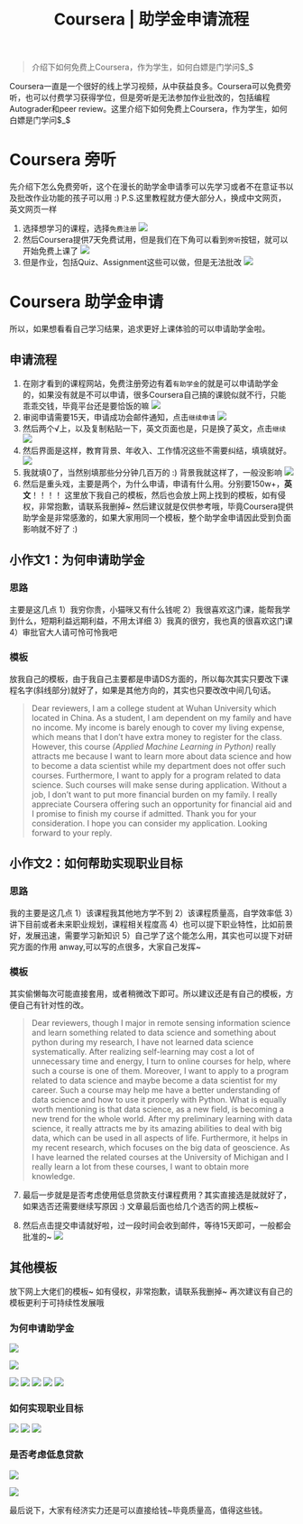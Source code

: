 ﻿---
 title: Coursera | 助学金申请流程
 date: 
 updated: 
 categories:
 - Coursera
 tags:
 - Coursera
---
>介绍下如何免费上Coursera，作为学生，如何白嫖是门学问\$_$
<!--less-->

Coursera一直是一个很好的线上学习视频，从中获益良多。Coursera可以免费旁听，也可以付费学习获得学位，但是旁听是无法参加作业批改的，包括编程Autograder和peer review。这里介绍下如何免费上Coursera，作为学生，如何白嫖是门学问\$_$

# Coursera 旁听
先介绍下怎么免费旁听，这个在漫长的助学金申请季可以先学习或者不在意证书以及批改作业功能的孩子可以用 :) 
P.S.这里教程就方便大部分人，换成中文网页，英文网页一样

1. 选择想学习的课程，选择`免费注册`
![](https://img-blog.csdnimg.cn/20201228175037510.png)
2. 然后Coursera提供7天免费试用，但是我们在下角可以看到`旁听`按钮，就可以开始免费上课了
![](https://img-blog.csdnimg.cn/2020122817514313.png)
3. 但是作业，包括Quiz、Assignment这些可以做，但是无法批改
![](https://img-blog.csdnimg.cn/2020122817550072.png)



# Coursera 助学金申请
所以，如果想看看自己学习结果，追求更好上课体验的可以申请助学金啦。

## 申请流程

1. 在刚才看到的课程网站，免费注册旁边有着`有助学金`的就是可以申请助学金的，如果没有就是不可以申请，很多Coursera自己搞的课貌似就不行，只能乖乖交钱，毕竟平台还是要恰饭的嘛
![](https://img-blog.csdnimg.cn/20201228175636704.png)
2. 审阅申请需要15天，申请成功会邮件通知，点击`继续申请`
![](https://img-blog.csdnimg.cn/20201228175805699.png)
3. 然后两个√上，以及复制粘贴一下，英文页面也是，只是换了英文，点击`继续`
![](https://img-blog.csdnimg.cn/20201228175908124.png)
4. 然后界面是这样，教育背景、年收入、工作情况这些不需要纠结，填填就好。
![](https://img-blog.csdnimg.cn/20201228180254934.png)
5. 我就填0了，当然别填那些分分钟几百万的 :) 
背景我就这样了，一般没影响
![](https://img-blog.csdnimg.cn/20201228180424765.png)
6. 然后是重头戏，主要是两个，为什么申请，申请有什么用。分别要150w+，**英文**！！！！
这里放下我自己的模板，然后也会放上网上找到的模板，如有侵权，非常抱歉，请联系我删掉~
然后建议就是仅供参考哦，毕竟Coursera提供助学金是非常感激的，如果大家用同一个模板，整个助学金申请因此受到负面影响就不好了 :)

## 小作文1：为何申请助学金
### 思路
主要是这几点
1）我穷你贵，小猫咪又有什么钱呢
2）我很喜欢这门课，能帮我学到什么，短期利益远期利益，不用太详细
3）我真的很穷，我也真的很喜欢这门课
4）审批官大人请可怜可怜我吧

### 模板
放我自己的模板，由于我自己主要都是申请DS方面的，所以每次其实只要改下课程名字(斜线部分)就好了，如果是其他方向的，其实也只要改改中间几句话。


> Dear reviewers, I am a college student at Wuhan University which located in China. As a student, I am dependent on my family and have no income. My income is barely enough to cover my living expense, which means that I don’t have extra money to register for the class. However, this course *(Applied Machine Learning in Python)* really attracts me because I want to learn more about data science and how to become a data scientist while my department does not offer such courses. Furthermore, I want to apply for a program related to data science. Such courses will make sense during application. Without a job, I don’t want to put more financial burden on my family. I really appreciate Coursera offering such an opportunity for financial aid and I promise to finish my course if admitted. 
Thank you for your consideration. I hope you can consider my application. Looking forward to your reply.



	
## 小作文2：如何帮助实现职业目标

### 思路
我的主要是这几点
1）该课程我其他地方学不到
2）该课程质量高，自学效率低
3）讲下目前或者未来职业规划，课程相关程度高
4）也可以提下职业特性，比如前景好，发展迅速，需要学习新知识
5）自己学了这个能怎么用，其实也可以提下对研究方面的作用
anway,可以写的点很多，大家自己发挥~


### 模板
其实偷懒每次可能直接套用，或者稍微改下即可。所以建议还是有自己的模板，方便自己有针对性的改。

>Dear reviewers, though I major in remote sensing information science and learn something related to data science and something about python during my research, I have not learned data science systematically. After realizing self-learning may cost a lot of unnecessary time and energy, I turn to online courses for help, where such a course is one of them. Moreover, I want to apply to a program related to data science and maybe become a data scientist for my career. Such a course may help me have a better understanding of data science and how to use it properly with Python. 
What is equally worth mentioning is that data science, as a new field, is becoming a new trend for the whole world. After my preliminary learning with data science, it really attracts me by its amazing abilities to deal with big data, which can be used in all aspects of life. Furthermore, it helps in my recent research, which focuses on the big data of geoscience.
As I have learned the related courses at the University of Michigan and I really learn a lot from these courses, I want to obtain more knowledge. 
	

7. 最后一步就是是否考虑使用低息贷款支付课程费用？其实直接选是就就好了，如果选否还需要继续写原因 :) 文章最后面也给几个选否的网上模板~


8. 然后点击提交申请就好啦，过一段时间会收到邮件，等待15天即可，一般都会批准的~
![](https://img-blog.csdnimg.cn/20201228183009883.png)

## 其他模板
放下网上大佬们的模板~ 如有侵权，非常抱歉，请联系我删掉~ 
再次建议有自己的模板更利于可持续性发展哦

### 为何申请助学金

![](https://img-blog.csdnimg.cn/20201228182129995.png)
	
![](https://img-blog.csdnimg.cn/2020122818221738.png)

![](https://img-blog.csdnimg.cn/20201228182223509.png)
![](https://img-blog.csdnimg.cn/20201228182254186.png)
![](https://img-blog.csdnimg.cn/20201228182519533.png)
![](https://img-blog.csdnimg.cn/20201228182533477.png)
![](https://img-blog.csdnimg.cn/20201228182622418.png)

### 如何实现职业目标
![](https://img-blog.csdnimg.cn/20201228182137320.png)
![](https://img-blog.csdnimg.cn/20201228182233209.png)
![](https://img-blog.csdnimg.cn/20201228182548806.png)

### 是否考虑低息贷款

![](https://img-blog.csdnimg.cn/20201228182818598.png)


![](https://img-blog.csdnimg.cn/20201228182455134.png)

最后说下，大家有经济实力还是可以直接给钱~毕竟质量高，值得这些钱。

